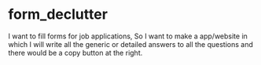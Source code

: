# form_declutter
I want to fill forms for job applications, So I want to make a app/website in which I will write all the generic or detailed answers to all the questions and there would be a copy button at the right. 
